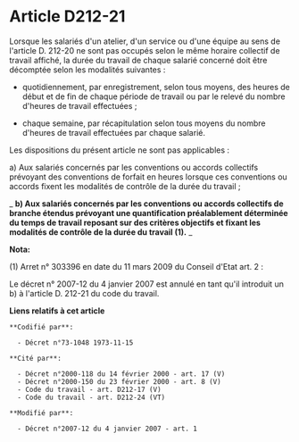 # Article D212-21

Lorsque les salariés d'un atelier, d'un service ou d'une équipe au sens de l'article D. 212-20 ne sont pas occupés selon le
même horaire collectif de travail affiché, la durée du travail de chaque salarié concerné doit être décomptée selon les
modalités suivantes :

- quotidiennement, par enregistrement, selon tous moyens, des heures de début et de fin de chaque période de travail ou par
le relevé du nombre d'heures de travail effectuées ;

- chaque semaine, par récapitulation selon tous moyens du nombre d'heures de travail effectuées par chaque salarié.

Les dispositions du présent article ne sont pas applicables :

a) Aux salariés concernés par les conventions ou accords collectifs prévoyant des conventions de forfait en heures lorsque
ces conventions ou accords fixent les modalités de contrôle de la durée du travail ;

_
    **b) Aux salariés concernés par les conventions ou accords collectifs de branche étendus prévoyant une quantification
préalablement déterminée du temps de travail reposant sur des critères objectifs et fixant les modalités de contrôle de la
durée du travail (1).**
  _

**Nota:**

(1) Arret n° 303396 en date du 11 mars 2009 du Conseil d'Etat art. 2 : 

Le décret n° 2007-12 du 4 janvier 2007 est annulé en tant qu'il introduit un b) à l'article D. 212-21 du code du travail.

**Liens relatifs à cet article**

	**Codifié par**:

	  - Décret n°73-1048 1973-11-15

	**Cité par**:

	  - Décret n°2000-118 du 14 février 2000 - art. 17 (V)
	  - Décret n°2000-150 du 23 février 2000 - art. 8 (V)
	  - Code du travail - art. D212-17 (V)
	  - Code du travail - art. D212-24 (VT)

	**Modifié par**:

	  - Décret n°2007-12 du 4 janvier 2007 - art. 1
